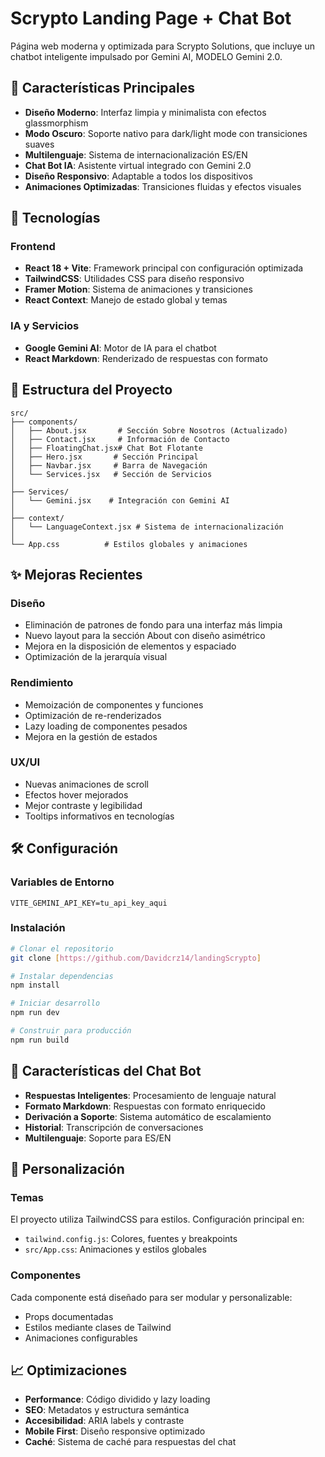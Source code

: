 # Scrypto Landing Page + Chat Bot

Página web moderna y optimizada para Scrypto Solutions, que incluye un chatbot inteligente impulsado por Gemini AI, MODELO Gemini 2.0.

## 🚀 Características Principales

- **Diseño Moderno**: Interfaz limpia y minimalista con efectos glassmorphism
- **Modo Oscuro**: Soporte nativo para dark/light mode con transiciones suaves
- **Multilenguaje**: Sistema de internacionalización ES/EN
- **Chat Bot IA**: Asistente virtual integrado con Gemini 2.0
- **Diseño Responsivo**: Adaptable a todos los dispositivos
- **Animaciones Optimizadas**: Transiciones fluidas y efectos visuales

## 🚀 Tecnologías

### Frontend

- **React 18 + Vite**: Framework principal con configuración optimizada
- **TailwindCSS**: Utilidades CSS para diseño responsivo
- **Framer Motion**: Sistema de animaciones y transiciones
- **React Context**: Manejo de estado global y temas

### IA y Servicios

- **Google Gemini AI**: Motor de IA para el chatbot
- **React Markdown**: Renderizado de respuestas con formato

## 📁 Estructura del Proyecto

```
src/
├── components/
│   ├── About.jsx       # Sección Sobre Nosotros (Actualizado)
│   ├── Contact.jsx     # Información de Contacto
│   ├── FloatingChat.jsx# Chat Bot Flotante
│   ├── Hero.jsx       # Sección Principal
│   ├── Navbar.jsx     # Barra de Navegación
│   └── Services.jsx   # Sección de Servicios
│
├── Services/
│   └── Gemini.jsx    # Integración con Gemini AI
│
├── context/
│   └── LanguageContext.jsx # Sistema de internacionalización
│
└── App.css          # Estilos globales y animaciones
```

## ✨ Mejoras Recientes

### Diseño

- Eliminación de patrones de fondo para una interfaz más limpia
- Nuevo layout para la sección About con diseño asimétrico
- Mejora en la disposición de elementos y espaciado
- Optimización de la jerarquía visual

### Rendimiento

- Memoización de componentes y funciones
- Optimización de re-renderizados
- Lazy loading de componentes pesados
- Mejora en la gestión de estados

### UX/UI

- Nuevas animaciones de scroll
- Efectos hover mejorados
- Mejor contraste y legibilidad
- Tooltips informativos en tecnologías

## 🛠️ Configuración

### Variables de Entorno

```env
VITE_GEMINI_API_KEY=tu_api_key_aqui
```

### Instalación

```bash
# Clonar el repositorio
git clone [https://github.com/Davidcrz14/landingScrypto]

# Instalar dependencias
npm install

# Iniciar desarrollo
npm run dev

# Construir para producción
npm run build
```

## 📱 Características del Chat Bot

- **Respuestas Inteligentes**: Procesamiento de lenguaje natural
- **Formato Markdown**: Respuestas con formato enriquecido
- **Derivación a Soporte**: Sistema automático de escalamiento
- **Historial**: Transcripción de conversaciones
- **Multilenguaje**: Soporte para ES/EN

## 🎨 Personalización

### Temas

El proyecto utiliza TailwindCSS para estilos. Configuración principal en:

- `tailwind.config.js`: Colores, fuentes y breakpoints
- `src/App.css`: Animaciones y estilos globales

### Componentes

Cada componente está diseñado para ser modular y personalizable:

- Props documentadas
- Estilos mediante clases de Tailwind
- Animaciones configurables

## 📈 Optimizaciones

- **Performance**: Código dividido y lazy loading
- **SEO**: Metadatos y estructura semántica
- **Accesibilidad**: ARIA labels y contraste
- **Mobile First**: Diseño responsive optimizado
- **Caché**: Sistema de caché para respuestas del chat
